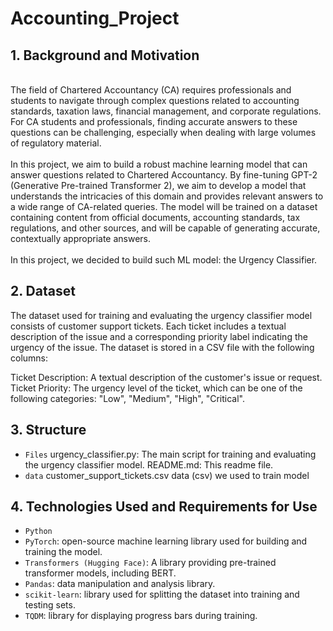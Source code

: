 # Accounting_Project

## 1. Background and Motivation
<br />
The field of Chartered Accountancy (CA) requires professionals and students to navigate through complex questions related to accounting standards, taxation laws, financial management, and corporate regulations. For CA students and professionals, finding accurate answers to these questions can be challenging, especially when dealing with large volumes of regulatory material.
<br />
<br />
In this project, we aim to build a robust machine learning model that can answer questions related to Chartered Accountancy. By fine-tuning GPT-2 (Generative Pre-trained Transformer 2), we aim to develop a model that understands the intricacies of this domain and provides relevant answers to a wide range of CA-related queries. The model will be trained on a dataset containing content from official documents, accounting standards, tax regulations, and other sources, and will be capable of generating accurate, contextually appropriate answers.
<br />
<br />
In this project, we decided to build such ML model: the Urgency Classifier.
<br />

## 2. Dataset

The dataset used for training and evaluating the urgency classifier model consists of customer support tickets. 
Each ticket includes a textual description of the issue and a corresponding priority label indicating the urgency of the issue. The dataset is stored in a CSV file with the following columns:

Ticket Description: A textual description of the customer's issue or request.
Ticket Priority: The urgency level of the ticket, which can be one of the following categories: "Low", "Medium", "High", "Critical".

## 3. Structure
* `Files` urgency_classifier.py: The main script for training and evaluating the urgency classifier model. README.md: This readme file.
* `data` customer_support_tickets.csv data (csv) we used to train model

## 4. Technologies Used and Requirements for Use
* `Python`
* `PyTorch`: open-source machine learning library used for building and training the model.
* `Transformers (Hugging Face)`: A library providing pre-trained transformer models, including BERT.
* `Pandas`: data manipulation and analysis library.
* `scikit-learn`: library used for splitting the dataset into training and testing sets.
* `TQDM`: library for displaying progress bars during training.
